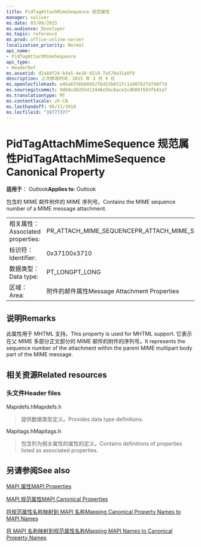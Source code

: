 ```yaml
---
title: PidTagAttachMimeSequence 规范属性
manager: soliver
ms.date: 03/09/2015
ms.audience: Developer
ms.topic: reference
ms.prod: office-online-server
localization_priority: Normal
api_name:
- PidTagAttachMimeSequence
api_type:
- HeaderDef
ms.assetid: d2a84f24-b4a5-4e16-9219-7a579a31a8f8
description: 上次修改时间：2015 年 3 月 9 日
ms.openlocfilehash: e46a6556b88452fb453b031fc1a90762fd748f7d
ms.sourcegitcommit: 9d60cd82b5413446e5bc8ace2cd689f683fb41a7
ms.translationtype: MT
ms.contentlocale: zh-CN
ms.lasthandoff: 06/11/2018
ms.locfileid: "19777377"
---
```

# <a name="pidtagattachmimesequence-canonical-property"></a><span data-ttu-id="709b9-103">PidTagAttachMimeSequence 规范属性</span><span class="sxs-lookup"><span data-stu-id="709b9-103">PidTagAttachMimeSequence Canonical Property</span></span>

  
  
<span data-ttu-id="709b9-104">**适用于**： Outlook</span><span class="sxs-lookup"><span data-stu-id="709b9-104">**Applies to**: Outlook</span></span> 
  
<span data-ttu-id="709b9-105">包含的 MIME 邮件附件的 MIME 序列号。</span><span class="sxs-lookup"><span data-stu-id="709b9-105">Contains the MIME sequence number of a MIME message attachment.</span></span>
  
|||
|:-----|:-----|
|<span data-ttu-id="709b9-106">相关属性：</span><span class="sxs-lookup"><span data-stu-id="709b9-106">Associated properties:</span></span>  <br/> |<span data-ttu-id="709b9-107">PR_ATTACH_MIME_SEQUENCE</span><span class="sxs-lookup"><span data-stu-id="709b9-107">PR_ATTACH_MIME_SEQUENCE</span></span>  <br/> |
|<span data-ttu-id="709b9-108">标识符：</span><span class="sxs-lookup"><span data-stu-id="709b9-108">Identifier:</span></span>  <br/> |<span data-ttu-id="709b9-109">0x3710</span><span class="sxs-lookup"><span data-stu-id="709b9-109">0x3710</span></span>  <br/> |
|<span data-ttu-id="709b9-110">数据类型：</span><span class="sxs-lookup"><span data-stu-id="709b9-110">Data type:</span></span>  <br/> |<span data-ttu-id="709b9-111">PT_LONG</span><span class="sxs-lookup"><span data-stu-id="709b9-111">PT_LONG</span></span>  <br/> |
|<span data-ttu-id="709b9-112">区域：</span><span class="sxs-lookup"><span data-stu-id="709b9-112">Area:</span></span>  <br/> |<span data-ttu-id="709b9-113">附件的邮件属性</span><span class="sxs-lookup"><span data-stu-id="709b9-113">Message Attachment Properties</span></span>  <br/> |
   
## <a name="remarks"></a><span data-ttu-id="709b9-114">说明</span><span class="sxs-lookup"><span data-stu-id="709b9-114">Remarks</span></span>

<span data-ttu-id="709b9-115">此属性用于 MHTML 支持。</span><span class="sxs-lookup"><span data-stu-id="709b9-115">This property is used for MHTML support.</span></span> <span data-ttu-id="709b9-116">它表示在父 MIME 多部分正文部分的 MIME 邮件的附件的序列号。</span><span class="sxs-lookup"><span data-stu-id="709b9-116">It represents the sequence number of the attachment within the parent MIME multipart body part of the MIME message.</span></span>
  
## <a name="related-resources"></a><span data-ttu-id="709b9-117">相关资源</span><span class="sxs-lookup"><span data-stu-id="709b9-117">Related resources</span></span>

### <a name="header-files"></a><span data-ttu-id="709b9-118">头文件</span><span class="sxs-lookup"><span data-stu-id="709b9-118">Header files</span></span>

<span data-ttu-id="709b9-119">Mapidefs.h</span><span class="sxs-lookup"><span data-stu-id="709b9-119">Mapidefs.h</span></span>
  
> <span data-ttu-id="709b9-120">提供数据类型定义。</span><span class="sxs-lookup"><span data-stu-id="709b9-120">Provides data type definitions.</span></span>
    
<span data-ttu-id="709b9-121">Mapitags.h</span><span class="sxs-lookup"><span data-stu-id="709b9-121">Mapitags.h</span></span>
  
> <span data-ttu-id="709b9-122">包含列为相关属性的属性的定义。</span><span class="sxs-lookup"><span data-stu-id="709b9-122">Contains definitions of properties listed as associated properties.</span></span>
    
## <a name="see-also"></a><span data-ttu-id="709b9-123">另请参阅</span><span class="sxs-lookup"><span data-stu-id="709b9-123">See also</span></span>



[<span data-ttu-id="709b9-124">MAPI 属性</span><span class="sxs-lookup"><span data-stu-id="709b9-124">MAPI Properties</span></span>](mapi-properties.md)
  
[<span data-ttu-id="709b9-125">MAPI 规范属性</span><span class="sxs-lookup"><span data-stu-id="709b9-125">MAPI Canonical Properties</span></span>](mapi-canonical-properties.md)
  
[<span data-ttu-id="709b9-126">将规范属性名称映射到 MAPI 名称</span><span class="sxs-lookup"><span data-stu-id="709b9-126">Mapping Canonical Property Names to MAPI Names</span></span>](mapping-canonical-property-names-to-mapi-names.md)
  
[<span data-ttu-id="709b9-127">将 MAPI 名称映射到规范属性名称</span><span class="sxs-lookup"><span data-stu-id="709b9-127">Mapping MAPI Names to Canonical Property Names</span></span>](mapping-mapi-names-to-canonical-property-names.md)

